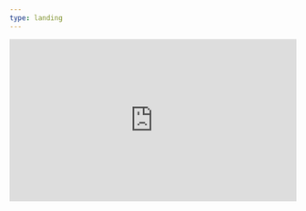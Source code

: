 ```yaml
---
type: landing
---
```

<style>
.resume {
  width:100%;
  padding-bottom:56.25%;
  position:relative;
}

.resume-frame {
  position: absolute;
  top: 0px;
  left:0px;
  width:100%;
  height:100%;
  border: none;
  overflow: hidden;
}

.col-12 {
	flex: 0 0 100% !important;
	max-width: 100% !important;
}
</style>
<div class="resume">
    <iframe class="resume-frame" src="https://rxresu.me/r/RGlsePMH"></iframe>
</div>